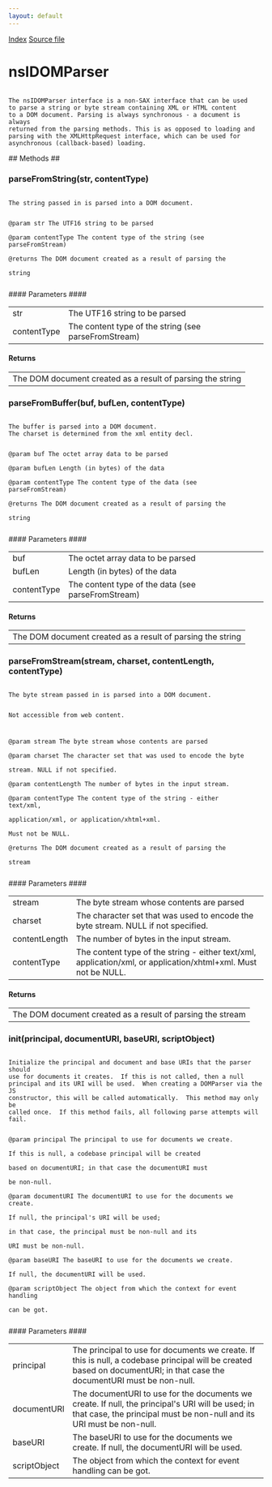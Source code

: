 ```yaml
---
layout: default
---
```

<div id='links'><a href="../index.html">Index</a>
<a href="http://dxr.mozilla.org/mozilla-central/source/dom/base/nsIDOMParser.idl">Source file</a>
</div>

# nsIDOMParser #
<code>  
The nsIDOMParser interface is a non-SAX interface that can be used  
to parse a string or byte stream containing XML or HTML content  
to a DOM document. Parsing is always synchronous - a document is always  
returned from the parsing methods. This is as opposed to loading and  
parsing with the XMLHttpRequest interface, which can be used for  
asynchronous (callback-based) loading.  
  
</code>
## Methods ##

### parseFromString(str, contentType) ###
<code>  
The string passed in is parsed into a DOM document.  
  
@param str The UTF16 string to be parsed  
@param contentType The content type of the string (see parseFromStream)  
@returns The DOM document created as a result of parsing the   
         string  
  
</code>
#### Parameters ####

<table>

<tr>
<td>str</td>
<td>The UTF16 string to be parsed  
</td>
</tr>

<tr>
<td>contentType</td>
<td>The content type of the string (see parseFromStream)  
</td>
</tr>

</table>

#### Returns ####

<table>

<tr>
<td>The DOM document created as a result of parsing the   
         string  
</td>
</tr>

</table>

### parseFromBuffer(buf, bufLen, contentType) ###
<code>  
The buffer is parsed into a DOM document.  
The charset is determined from the xml entity decl.  
  
@param buf The octet array data to be parsed  
@param bufLen Length (in bytes) of the data  
@param contentType The content type of the data (see parseFromStream)  
@returns The DOM document created as a result of parsing the   
         string  
  
</code>
#### Parameters ####

<table>

<tr>
<td>buf</td>
<td>The octet array data to be parsed  
</td>
</tr>

<tr>
<td>bufLen</td>
<td>Length (in bytes) of the data  
</td>
</tr>

<tr>
<td>contentType</td>
<td>The content type of the data (see parseFromStream)  
</td>
</tr>

</table>

#### Returns ####

<table>

<tr>
<td>The DOM document created as a result of parsing the   
         string  
</td>
</tr>

</table>

### parseFromStream(stream, charset, contentLength, contentType) ###
<code>  
The byte stream passed in is parsed into a DOM document.  
  
Not accessible from web content.  
  
@param stream The byte stream whose contents are parsed  
@param charset The character set that was used to encode the byte  
               stream. NULL if not specified.  
@param contentLength The number of bytes in the input stream.  
@param contentType The content type of the string - either text/xml,  
                   application/xml, or application/xhtml+xml.  
                   Must not be NULL.  
@returns The DOM document created as a result of parsing the   
         stream  
  
</code>
#### Parameters ####

<table>

<tr>
<td>stream</td>
<td>The byte stream whose contents are parsed  
</td>
</tr>

<tr>
<td>charset</td>
<td>The character set that was used to encode the byte  
               stream. NULL if not specified.  
</td>
</tr>

<tr>
<td>contentLength</td>
<td>The number of bytes in the input stream.  
</td>
</tr>

<tr>
<td>contentType</td>
<td>The content type of the string - either text/xml,  
                   application/xml, or application/xhtml+xml.  
                   Must not be NULL.  
</td>
</tr>

</table>

#### Returns ####

<table>

<tr>
<td>The DOM document created as a result of parsing the   
         stream  
</td>
</tr>

</table>

### init(principal, documentURI, baseURI, scriptObject) ###
<code>  
Initialize the principal and document and base URIs that the parser should  
use for documents it creates.  If this is not called, then a null  
principal and its URI will be used.  When creating a DOMParser via the JS  
constructor, this will be called automatically.  This method may only be  
called once.  If this method fails, all following parse attempts will  
fail.  
  
@param principal The principal to use for documents we create.  
                 If this is null, a codebase principal will be created  
                 based on documentURI; in that case the documentURI must  
                 be non-null.  
@param documentURI The documentURI to use for the documents we create.  
                   If null, the principal's URI will be used;  
                   in that case, the principal must be non-null and its  
                   URI must be non-null.  
@param baseURI The baseURI to use for the documents we create.  
               If null, the documentURI will be used.  
@param scriptObject The object from which the context for event handling  
                    can be got.  
  
</code>
#### Parameters ####

<table>

<tr>
<td>principal</td>
<td>The principal to use for documents we create.  
                 If this is null, a codebase principal will be created  
                 based on documentURI; in that case the documentURI must  
                 be non-null.  
</td>
</tr>

<tr>
<td>documentURI</td>
<td>The documentURI to use for the documents we create.  
                   If null, the principal's URI will be used;  
                   in that case, the principal must be non-null and its  
                   URI must be non-null.  
</td>
</tr>

<tr>
<td>baseURI</td>
<td>The baseURI to use for the documents we create.  
               If null, the documentURI will be used.  
</td>
</tr>

<tr>
<td>scriptObject</td>
<td>The object from which the context for event handling  
                    can be got.  
</td>
</tr>

</table>
